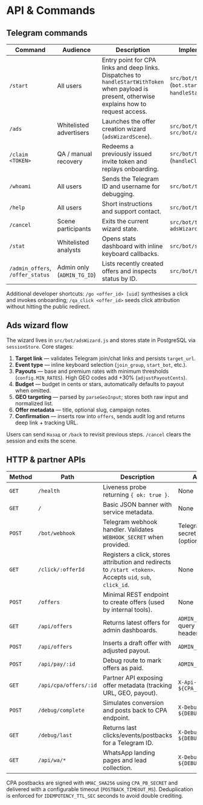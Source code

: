 # API & Commands

## Telegram commands

| Command | Audience | Description | Implementation |
| --- | --- | --- | --- |
| `/start` | All users | Entry point for CPA links and deep links. Dispatches to `handleStartWithToken` when payload is present, otherwise explains how to request access. | `src/bot/telegraf.js` (`bot.start`, `handleStartWithToken`) |
| `/ads` | Whitelisted advertisers | Launches the offer creation wizard (`adsWizardScene`). | `src/bot/telegraf.js`, `src/bot/adsWizard.js` |
| `/claim <TOKEN>` | QA / manual recovery | Redeems a previously issued invite token and replays onboarding. | `src/bot/telegraf.js` (`handleClaimCommand`) |
| `/whoami` | All users | Sends the Telegram ID and username for debugging. | `src/bot/telegraf.js` |
| `/help` | All users | Short instructions and support contact. | `src/bot/telegraf.js` |
| `/cancel` | Scene participants | Exits the current wizard state. | `src/bot/telegraf.js`, `adsWizardScene` |
| `/stat` | Whitelisted analysts | Opens stats dashboard with inline keyboard callbacks. | `src/bot/stat.js` |
| `/admin_offers`, `/offer_status` | Admin only (`ADMIN_TG_ID`) | Lists recently created offers and inspects status by ID. | `src/bot/telegraf.js` |

Additional developer shortcuts: `/go <offer_id> [uid]` synthesises a click and invokes onboarding; `/qa_click <offer_id>` seeds click attribution without hitting the public redirect.

## Ads wizard flow

The wizard lives in `src/bot/adsWizard.js` and stores state in PostgreSQL via `sessionStore`. Core stages:

1. **Target link** — validates Telegram join/chat links and persists `target_url`.
2. **Event type** — inline keyboard selection (`join_group`, `start_bot`, etc.).
3. **Payouts** — base and premium rates with minimum thresholds (`config.MIN_RATES`). High GEO codes add +30% (`adjustPayoutCents`).
4. **Budget** — budget in cents or stars, automatically defaults to payout when omitted.
5. **GEO targeting** — parsed by `parseGeoInput`; stores both raw input and normalized list.
6. **Offer metadata** — title, optional slug, campaign notes.
7. **Confirmation** — inserts row into `offers`, sends audit log and returns deep link + tracking URL.

Users can send `Назад` or `/back` to revisit previous steps. `/cancel` clears the session and exits the scene.

## HTTP & partner APIs

| Method | Path | Description | Auth |
| --- | --- | --- | --- |
| `GET` | `/health` | Liveness probe returning `{ ok: true }`. | None |
| `GET` | `/` | Basic JSON banner with service metadata. | None |
| `POST` | `/bot/webhook` | Telegram webhook handler. Validates `WEBHOOK_SECRET` when provided. | Telegram secret token (optional) |
| `GET` | `/click/:offerId` | Registers a click, stores attribution and redirects to `/start <token>`. Accepts `uid`, `sub`, `click_id`. | None |
| `POST` | `/offers` | Minimal REST endpoint to create offers (used by internal tools). | None |
| `GET` | `/api/offers` | Returns latest offers for admin dashboards. | `ADMIN_TOKEN` query or header |
| `POST` | `/api/offers` | Inserts a draft offer with adjusted payout. | `ADMIN_TOKEN` |
| `POST` | `/api/pay/:id` | Debug route to mark offers as paid. | `ADMIN_TOKEN` |
| `GET` | `/api/cpa/offers/:id` | Partner API exposing offer metadata (tracking URL, GEO, payout). | `X-Api-Key: ${CPA_API_KEY}` |
| `POST` | `/debug/complete` | Simulates conversion and posts back to CPA endpoint. | `X-Debug-Token: ${DEBUG_TOKEN}` |
| `GET` | `/debug/last` | Returns last clicks/events/postbacks for a Telegram ID. | `X-Debug-Token: ${DEBUG_TOKEN}` |
| `GET` | `/api/wa/*` | WhatsApp landing pages and lead collection. | `X-Debug-Token: ${DEBUG_TOKEN}` |

CPA postbacks are signed with `HMAC_SHA256` using `CPA_PB_SECRET` and delivered with a configurable timeout (`POSTBACK_TIMEOUT_MS`). Deduplication is enforced for `IDEMPOTENCY_TTL_SEC` seconds to avoid double crediting.
